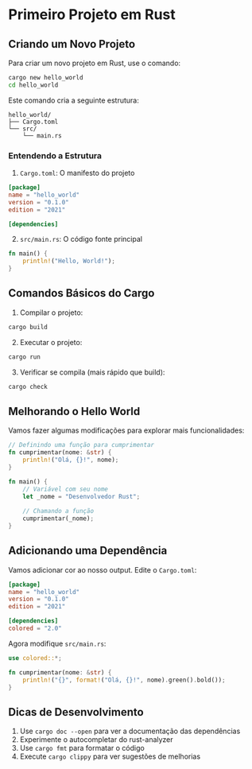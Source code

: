# Primeiro Projeto em Rust

## Criando um Novo Projeto

Para criar um novo projeto em Rust, use o comando:
```bash
cargo new hello_world
cd hello_world
```

Este comando cria a seguinte estrutura:
```
hello_world/
├── Cargo.toml
└── src/
    └── main.rs
```

### Entendendo a Estrutura

1. `Cargo.toml`: O manifesto do projeto
```toml
[package]
name = "hello_world"
version = "0.1.0"
edition = "2021"

[dependencies]
```

2. `src/main.rs`: O código fonte principal
```rust
fn main() {
    println!("Hello, World!");
}
```

## Comandos Básicos do Cargo

1. Compilar o projeto:
```bash
cargo build
```

2. Executar o projeto:
```bash
cargo run
```

3. Verificar se compila (mais rápido que build):
```bash
cargo check
```

## Melhorando o Hello World

Vamos fazer algumas modificações para explorar mais funcionalidades:

```rust
// Definindo uma função para cumprimentar
fn cumprimentar(nome: &str) {
    println!("Olá, {}!", nome);
}

fn main() {
    // Variável com seu nome
    let _nome = "Desenvolvedor Rust";
    
    // Chamando a função
    cumprimentar(_nome);
}
```

## Adicionando uma Dependência

Vamos adicionar cor ao nosso output. Edite o `Cargo.toml`:
```toml
[package]
name = "hello_world"
version = "0.1.0"
edition = "2021"

[dependencies]
colored = "2.0"
```

Agora modifique `src/main.rs`:
```rust
use colored::*;

fn cumprimentar(nome: &str) {
    println!("{}", format!("Olá, {}!", nome).green().bold());
}
```

## Dicas de Desenvolvimento

1. Use `cargo doc --open` para ver a documentação das dependências
2. Experimente o autocompletar do rust-analyzer
3. Use `cargo fmt` para formatar o código
4. Execute `cargo clippy` para ver sugestões de melhorias

